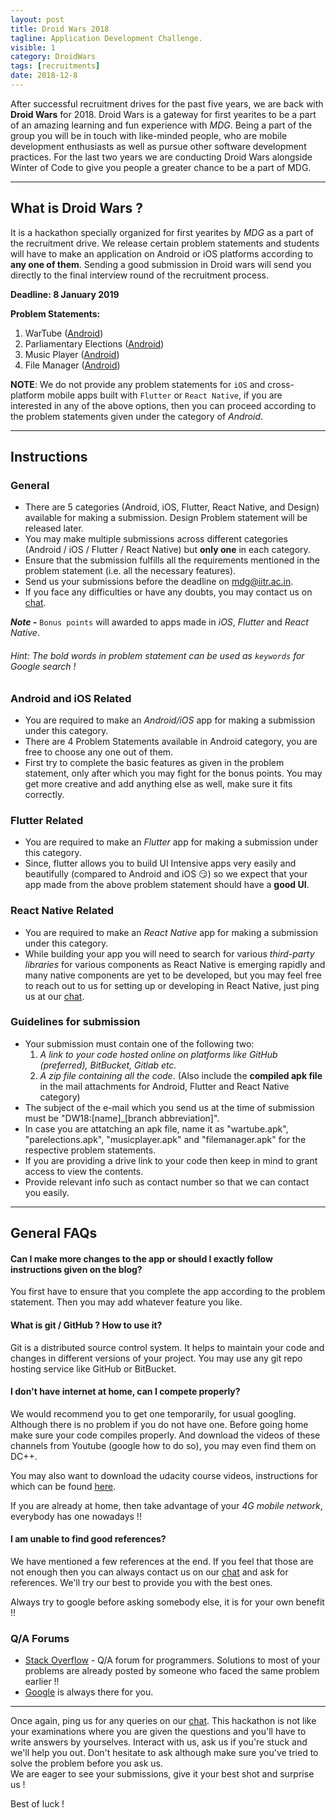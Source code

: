 ```yaml
---
layout: post
title: Droid Wars 2018
tagline: Application Development Challenge.
visible: 1
category: DroidWars
tags: [recruitments]
date: 2018-12-8
---
```


After successful recruitment drives for the past five years, we are back with **Droid Wars** for 2018. Droid Wars is a gateway for first yearites to be a part of an amazing learning and fun experience with _MDG_. Being a part of the group you will be in touch with like-minded people, who are mobile development enthusiasts as well as pursue other software development practices. For the last two years we are conducting Droid Wars alongside Winter of Code to give you people a greater chance to be a part of MDG.

-----------------------

## What is Droid Wars ?

It is a hackathon specially organized for first yearites by _MDG_ as a part of the recruitment drive. We release certain problem statements and students will have to make an application on Android or iOS platforms according to **any one of them**. Sending a good submission in Droid wars will send you directly to the final interview round of the recruitment process.

**Deadline: 8 January 2019**

**Problem Statements:**

1. WarTube ([Android](/DroidWars2018/prob1_android.pdf))
2. Parliamentary Elections ([Android](/DroidWars2018/prob2_android.pdf))
3. Music Player ([Android](/DroidWars2018/prob3_android.pdf))
4. File Manager ([Android](/DroidWars2018/prob4_android.pdf))

**NOTE**: We do not provide any problem statements for `iOS` and cross-platform mobile apps built with `Flutter` or `React Native`, if you are interested in any of the above options, then you can proceed according to the problem statements given under the category of _Android_.


-----------------------

## Instructions

### General
- There are 5 categories (Android, iOS, Flutter, React Native, and Design) available for making a submission. Design Problem statement will be released later.
- You may make multiple submissions across different categories (Android / iOS / Flutter / React Native) but **only one** in each category.
- Ensure that the submission fulfills all the requirements mentioned in the problem statement (i.e. all the necessary features).
- Send us your submissions before the deadline on [mdg@iitr.ac.in](mailto:mdg@iitr.ac.in).
- If you face any difficulties or have any doubts, you may contact us on [chat](/chat).

_**Note -**_ `Bonus points` will awarded to apps made in _iOS_, _Flutter_ and _React Native_.

###### _Hint_: The bold words in problem statement can be used as `keywords` for Google search ! 

### Android and iOS Related

- You are required to make an _Android/iOS_ app for making a submission under this category.
- There are 4 Problem Statements available in Android category, you are free to choose any one out of them.
- First try to complete the basic features as given in the problem statement, only after which you may fight for the bonus points. You may get more creative and add anything else as well, make sure it fits correctly.

### Flutter Related
- You are required to make an _Flutter_ app for making a submission under this category.
- Since, flutter allows you to build UI Intensive apps very easily and beautifully (compared to Android and iOS 😏) so we expect that your app made from the above problem statement should have a **good UI**.

### React Native Related
- You are required to make an _React Native_ app for making a submission under this category.
- While building your app you will need to search for various _third-party libraries_ for various components as React Native is emerging rapidly and many native components are yet to be developed, but you may feel free to reach out to us for setting up or developing in React Native, just ping us at our [chat](http://mdg.iitr.ac.in/chat).

### Guidelines for submission
- Your submission must contain one of the following two:
	1. _A link to your code hosted online on platforms like GitHub (preferred), BitBucket, Gitlab etc._
	2. _A zip file containing all the code_. (Also include the **compiled apk file** in the mail attachments for Android, Flutter and React Native category)
- The subject of the e-mail which you send us at the time of submission must be "DW18:[name]_[branch abbreviation]".
- In case you are attatching an apk file, name it as "wartube.apk", "parelections.apk", "musicplayer.apk" and "filemanager.apk" for the respective problem statements.
- If you are providing a drive link to your code then keep in mind to grant access to view the contents.
- Provide relevant info such as contact number so that we can contact you easily.

-----------------------

## General FAQs

#### Can I make more changes to the app or should I exactly follow instructions given on the blog?

You first have to ensure that you complete the app according to the problem statement. Then you may add whatever feature you like.


#### What is git / GitHub ? How to use it?

Git is a distributed source control system. It helps to maintain your code and changes in different versions of your project. You may use any git repo hosting service like GitHub or BitBucket.


#### I don't have internet at home, can I compete properly?

We would recommend you to get one temporarily, for usual googling. Although there is no problem if you do not have one. Before going home make sure your code compiles properly. And download the videos of these channels from Youtube (google how to do so), you may even find them on DC++.

You may also want to download the udacity course videos, instructions for which can be found [here](https://www.quora.com/Where-can-I-get-Udacity-course-videos-for-free).

If you are already at home, then take advantage of your _4G mobile network_, everybody has one nowadays !!


#### I am unable to find good references?

We have mentioned a few references at the end. If you feel that those are not enough then you can always contact us on our [chat](http://mdg.iitr.ac.in/chat) and ask for references. We'll try our best to provide you with the best ones.

Always try to google before asking somebody else, it is for your own benefit !!

### Q/A Forums
- [Stack Overflow](https://stackoverflow.com/) -  Q/A forum for programmers. Solutions to most of your problems are already posted by someone who faced the same problem earlier !!
- [Google](https://www.google.co.in/) is always there for you.

-------------------

Once again, ping us for any queries on our [chat](http://mdg.iitr.ac.in/chat). This hackathon is not like your examinations where you are given the questions and you'll have to write answers by yourselves. Interact with us, ask us if you're stuck and we'll help you out. Don't hesitate to ask although make sure you've tried to solve the problem before you ask us.  
We are eager to see your submissions, give it your best shot and surprise us !

Best of luck !
